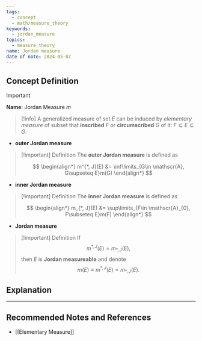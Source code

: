 ```yaml
---
tags:
  - concept
  - math/measure_theory
keywords:
  - jordan_measure
topics:
  - measure_theory
name: Jordan measure
date of note: 2024-05-07
---
```


## Concept Definition

>[!important]
>**Name**:  Jordan Measure $m$


>[!info]
>A generalized measure of set $E$ can be induced by *elementary measure* of subset that **inscribed** $F$ or **circumscribed** $G$ of it: $F\subseteq E \subseteq G$. 

- **outer Jordan measure**
>[!important] Definition
>The **outer Jordan measure** is defined as 
>
>$$
>\begin{align*}
>m^{*, J}(E) &= \inf\limits_{G\in \mathscr{A}, G\supseteq E}m(G)
>\end{align*}
$$

- **inner Jordan measure**
>[!important] Definition
>The **inner Jordan measure** is defined as 
>
>$$
>\begin{align*}
>m_{*, J}(E) &= \sup\limits_{F\in \mathscr{A}_{0}, F\subseteq E}m(F)
>\end{align*}
>$$

- **Jordan measure**
>[!important] Definition
>If $$m^{*, J}(E)  = m_{*, J}(E),$$ then $E$ is **Jordan measureable** and denote $$m(E) \equiv m^{*, J}(E)  = m_{*, J}(E). $$


## Explanation






-----------
##  Recommended Notes and References

- [[Elementary Measure]]